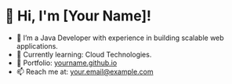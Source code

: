 # 👋 Hi, I'm [Your Name]!
- 🔭 I’m a Java Developer with experience in building scalable web applications.
- 🌱 Currently learning: Cloud Technologies.
- 💼 Portfolio: [yourname.github.io](https://partha9655.github.io/profile)
- 📫 Reach me at: your.email@example.com
